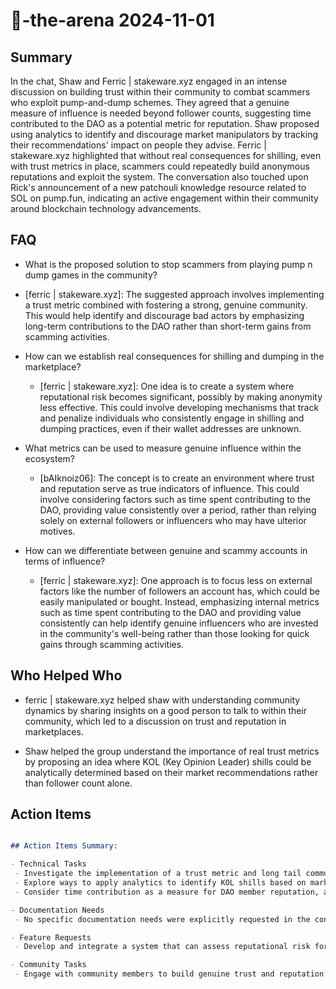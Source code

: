 # 🤖-the-arena 2024-11-01

## Summary
 In the chat, Shaw and Ferric | stakeware.xyz engaged in an intense discussion on building trust within their community to combat scammers who exploit pump-and-dump schemes. They agreed that a genuine measure of influence is needed beyond follower counts, suggesting time contributed to the DAO as a potential metric for reputation. Shaw proposed using analytics to identify and discourage market manipulators by tracking their recommendations' impact on people they advise. Ferric | stakeware.xyz highlighted that without real consequences for shilling, even with trust metrics in place, scammers could repeatedly build anonymous reputations and exploit the system. The conversation also touched upon Rick's announcement of a new patchouli knowledge resource related to SOL on pump.fun, indicating an active engagement within their community around blockchain technology advancements.

## FAQ
 - What is the proposed solution to stop scammers from playing pump n dump games in the community?
  - [ferric | stakeware.xyz]: The suggested approach involves implementing a trust metric combined with fostering a strong, genuine community. This would help identify and discourage bad actors by emphasizing long-term contributions to the DAO rather than short-term gains from scamming activities.

- How can we establish real consequences for shilling and dumping in the marketplace?
  - [ferric | stakeware.xyz]: One idea is to create a system where reputational risk becomes significant, possibly by making anonymity less effective. This could involve developing mechanisms that track and penalize individuals who consistently engage in shilling and dumping practices, even if their wallet addresses are unknown.

- What metrics can be used to measure genuine influence within the ecosystem?
  - [bAIknoiz06]: The concept is to create an environment where trust and reputation serve as true indicators of influence. This could involve considering factors such as time spent contributing to the DAO, providing value consistently over a period, rather than relying solely on external followers or influencers who may have ulterior motives.

- How can we differentiate between genuine and scammy accounts in terms of influence?
  - [ferric | stakeware.xyz]: One approach is to focus less on external factors like the number of followers an account has, which could be easily manipulated or bought. Instead, emphasizing internal metrics such as time spent contributing to the DAO and providing value consistently can help identify genuine influencers who are invested in the community's well-being rather than those looking for quick gains through scamming activities.

## Who Helped Who
 - ferric | stakeware.xyz helped shaw with understanding community dynamics by sharing insights on a good person to talk to within their community, which led to a discussion on trust and reputation in marketplaces.

- Shaw helped the group understand the importance of real trust metrics by proposing an idea where KOL (Key Opinion Leader) shills could be analytically determined based on their market recommendations rather than follower count alone.

## Action Items
 ```markdown

## Action Items Summary:

- Technical Tasks
  - Investigate the implementation of a trust metric and long tail community strategy (mentioned by Shaw)
  - Explore ways to apply analytics to identify KOL shills based on market recommendations without wallet address knowledge (suggested by Shaw)
  - Consider time contribution as a measure for DAO member reputation, aiming to reduce scam activities (proposed by Ferric | stakeware.xyz)

- Documentation Needs
  - No specific documentation needs were explicitly requested in the conversation provided.

- Feature Requests
  - Develop and integrate a system that can assess reputational risk for individuals who engage in shilling and dumping (highlighted by Ferric | stakeware.xyz)

- Community Tasks
  - Engage with community members to build genuine trust and reputation measures of influence, potentially through DAO contributions (mentioned by bAIknoiz06)
```

